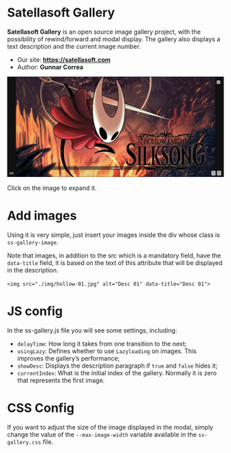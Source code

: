 # Satellasoft Gallery

**Satellasoft Gallery** is an open source image gallery project, with the possibility of rewind/forward and modal display. The gallery also displays a text description and the current image number.

- Our site: **https://satellasoft.com**
- Author: **Gunnar Correa**

![Satellasoft Gallery](preview.png)

Click on the image to expand it.

# Add images

Using it is very simple, just insert your images inside the div whose class is ```ss-gallery-image```.

Note that images, in addition to the src which is a mandatory field, have the ```data-title``` field, it is based on the text of this attribute that will be displayed in the description.

```<img src="./img/hollow-01.jpg" alt="Desc 01" data-title="Desc 01">```

# JS config

In the ss-gallery.js file you will see some settings, including:

- ```delayTime```: How long it takes from one transition to the next;
- ```usingLazy```: Defines whether to use ```Lazyloading``` on images. This improves the gallery’s performance;
- ```showDesc```: Displays the description paragraph if ```true``` and ```false``` hides it;
- ```currentIndex```: What is the initial index of the gallery. Normally it is zero that represents the first image.

# CSS Config

If you want to adjust the size of the image displayed in the modal, simply change the value of the ```--max-image-width``` variable available in the ```ss-gallery.css``` file.
